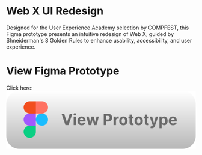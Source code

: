 # Web X UI Redesign

Designed for the User Experience Academy selection by COMPFEST, this Figma prototype presents an intuitive redesign of Web X, guided by Shneiderman's 8 Golden Rules to enhance usability, accessibility, and user experience.

# View Figma Prototype
Click here:
<br> [![View Figma Prototype](web-x-redesign-button.svg)](https://www.figma.com/proto/35uGDkukLEo0S6Qdtc8r48/Redesign-Web-X?node-id=0-1&t=qLUIMqlNdPHippLF-1)
